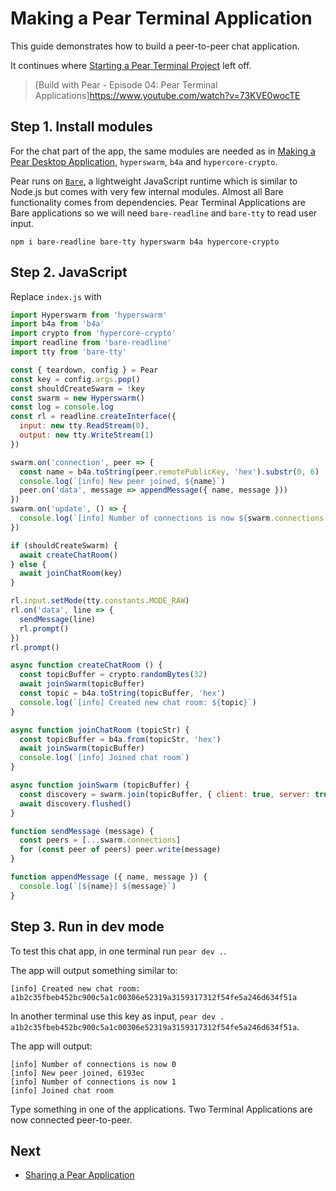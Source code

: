 # Making a Pear Terminal Application

This guide demonstrates how to build a peer-to-peer chat application.

It continues where [Starting a Pear Terminal Project](./starting-a-pear-terminal-project.md) left off.

> [Build with Pear - Episode 04: Pear Terminal Applications]https://www.youtube.com/watch?v=73KVE0wocTE

## Step 1. Install modules

For the chat part of the app, the same modules are needed as in [Making a Pear Desktop Application](./making-a-pear-desktop-app.md), `hyperswarm`, `b4a` and  `hypercore-crypto`.

Pear runs on [`Bare`](https://github.com/holepunchto/bare), a lightweight JavaScript runtime which is similar to Node.js but comes with very few internal modules. Almost all Bare functionality comes from dependencies. Pear Terminal Applications are Bare applications so we will need `bare-readline` and `bare-tty` to read user input.


```
npm i bare-readline bare-tty hyperswarm b4a hypercore-crypto
```

## Step 2. JavaScript

Replace `index.js` with

``` js
import Hyperswarm from 'hyperswarm'
import b4a from 'b4a'
import crypto from 'hypercore-crypto'
import readline from 'bare-readline'
import tty from 'bare-tty'

const { teardown, config } = Pear
const key = config.args.pop()
const shouldCreateSwarm = !key
const swarm = new Hyperswarm()
const log = console.log
const rl = readline.createInterface({
  input: new tty.ReadStream(0),
  output: new tty.WriteStream(1)
})

swarm.on('connection', peer => {
  const name = b4a.toString(peer.remotePublicKey, 'hex').substr(0, 6)
  console.log(`[info] New peer joined, ${name}`)
  peer.on('data', message => appendMessage({ name, message }))
})
swarm.on('update', () => {
  console.log(`[info] Number of connections is now ${swarm.connections.size}`)
})

if (shouldCreateSwarm) {
  await createChatRoom()
} else {
  await joinChatRoom(key)
}

rl.input.setMode(tty.constants.MODE_RAW)
rl.on('data', line => {
  sendMessage(line)
  rl.prompt()
})
rl.prompt()

async function createChatRoom () {
  const topicBuffer = crypto.randomBytes(32)
  await joinSwarm(topicBuffer)
  const topic = b4a.toString(topicBuffer, 'hex')
  console.log(`[info] Created new chat room: ${topic}`)
}

async function joinChatRoom (topicStr) {
  const topicBuffer = b4a.from(topicStr, 'hex')
  await joinSwarm(topicBuffer)
  console.log(`[info] Joined chat room`)
}

async function joinSwarm (topicBuffer) {
  const discovery = swarm.join(topicBuffer, { client: true, server: true })
  await discovery.flushed()
}

function sendMessage (message) {
  const peers = [...swarm.connections]
  for (const peer of peers) peer.write(message)
}

function appendMessage ({ name, message }) {
  console.log(`[${name}] ${message}`)
}
```

## Step 3. Run in dev mode

To test this chat app, in one terminal run `pear dev .`.

The app will output something similar to:

```
[info] Created new chat room: a1b2c35fbeb452bc900c5a1c00306e52319a3159317312f54fe5a246d634f51a
```

In another terminal use this key as input, `pear dev . a1b2c35fbeb452bc900c5a1c00306e52319a3159317312f54fe5a246d634f51a`.

The app will output:

```
[info] Number of connections is now 0
[info] New peer joined, 6193ec
[info] Number of connections is now 1
[info] Joined chat room
```

Type something in one of the applications. Two Terminal Applications are now connected peer-to-peer.

## Next

* [Sharing a Pear Application](./sharing-a-pear-app.md)
